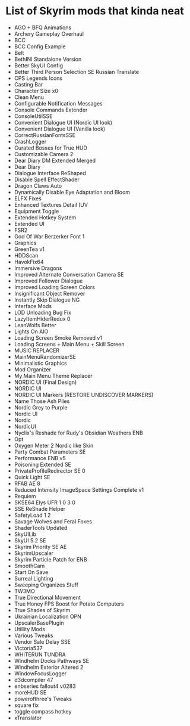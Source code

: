 # List of Skyrim mods that kinda neat

- AGO + BFQ Animations
- Archery Gameplay Overhaul
- BCC
- BCC Config Example
- Belt
- BethINI Standalone Version
- Better SkyUI Config
- Better Third Person Selection SE Russian Translate
- CPS Legends Icons
- Casting Bar
- Character Size x0
- Clean Menu
- Configurable Notification Messages
- Console Commands Extender
- ConsoleUtilSSE
- Convenient Dialogue UI (Nordic UI look)
- Convenient Dialogue UI (Vanilla look)
- CorrectRussianFontsSSE
- CrashLogger
- Curated Bosses for True HUD
- Customizable Camera 2
- Dear Diary DM Extended Merged
- Dear Diary
- Dialogue Interface ReShaped
- Disable Spell EffectShader
- Dragon Claws Auto
- Dynamically Disable Eye Adaptation and Bloom
- ELFX Fixes
- Enhanced Textures Detail (UV
- Equipment Toggle
- Extended Hotkey System
- Extended UI
- FSR2
- God Of War Berzerker Font 1
- Graphics
- GreenTea v1
- HDDScan
- HavokFix64
- Immersive Dragons
- Improved Alternate Conversation Camera SE
- Improved Follower Dialogue
- Improved Loading Screen Colors
- Insignificant Object Remover
- Instantly Skip Dialogue NG
- Interface Mods
- LOD Unloading Bug Fix
- LazyItemHiderRedux 0
- LeanWolfs Better
- Lights On AIO
- Loading Screen Smoke Removed v1
- Loading Screens + Main Menu + Skill Screen
- MUSIC REPLACER
- MainMenuRandomizerSE
- Minimalistic Graphics
- Mod Organizer
- My Main Menu Theme Replacer
- NORDIC UI (Final Design)
- NORDIC UI
- NORDIC UI Markers (RESTORE UNDISCOVER MARKERS)
- Name Those Ash Piles
- Nordic Grey to Purple
- Nordic UI
- Nordic
- NordicUI
- Nyclix's Reshade for Rudy's Obsidian Weathers ENB
- Opt
- Oxygen Meter 2 Nordic like Skin
- Party Combat Parameters SE
- Performance ENB v5
- Poisoning Extended SE
- PrivateProfileRedirector SE 0
- Quick Light SE
- RFAB AE 8
- Reduced Intensity ImageSpace Settings Complete v1
- Requiem
- SKSE64 Elys UFR 1 0 3 0
- SSE ReShade Helper
- SafetyLoad 1 2
- Savage Wolves and Feral Foxes
- ShaderTools Updated
- SkyUILib
- SkyUI 5 2 SE
- Skyrim Priority SE AE
- SkyrimUpscaler
- Skyrim Particle Patch for ENB
- SmoothCam
- Start On Save
- Surreal Lighting
- Sweeping Organizes Stuff
- TW3MO
- True Directional Movement
- True Honey FPS Boost for Potato Computers
- True Shades of Skyrim
- Ukrainian Localization OPN
- UpscalerBasePlugin
- Utillity Mods
- Various Tweaks
- Vendor Sale Delay SSE
- Victoria537
- WHITERUN TUNDRA
- Windhelm Docks Pathways SE
- Windhelm Exterior Altered 2
- WindowFocusLogger
- d3dcompiler 47
- enbseries fallout4 v0283
- moreHUD SE
- powerofthree's Tweaks
- square fix
- toggle compass hotkey
- xTranslator
